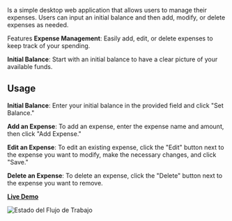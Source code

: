 Is a simple desktop web application that allows users to manage their expenses. Users can input an initial balance and then add, modify, or delete expenses as needed.

Features
**Expense Management**: Easily add, edit, or delete expenses to keep track of your spending.

**Initial Balance**: Start with an initial balance to have a clear picture of your available funds.

## Usage

**Initial Balance**: Enter your initial balance in the provided field and click "Set Balance."

**Add an Expense**: To add an expense, enter the expense name and amount, then click "Add Expense."

**Edit an Expense**: To edit an existing expense, click the "Edit" button next to the expense you want to modify, make the necessary changes, and click "Save."

**Delete an Expense**: To delete an expense, click the "Delete" button next to the expense you want to remove.

[**Live Demo**](http://3.88.197.230/)

![Estado del Flujo de Trabajo](https://github.com/gustavoDuarte96/control-gastos/actions/workflows/node.js.yml/badge.svg)
